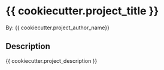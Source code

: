 # {{ cookiecutter.project_title }}

By: {{ cookiecutter.project_author_name}}

## Description
{{ cookiecutter.project_description }}